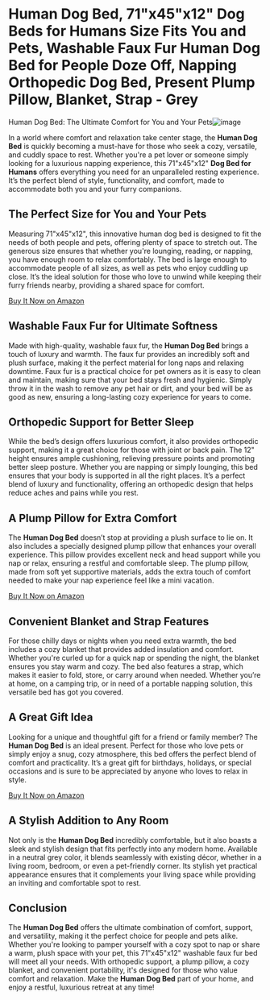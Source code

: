 # Human Dog Bed, 71"x45"x12" Dog Beds for Humans Size Fits You and Pets, Washable Faux Fur Human Dog Bed for People Doze Off, Napping Orthopedic Dog Bed, Present Plump Pillow, Blanket, Strap - Grey
Human Dog Bed: The Ultimate Comfort for You and Your Pets![image](https://github.com/user-attachments/assets/9c84a087-d418-4848-8dd7-6e823b3c0472)


In a world where comfort and relaxation take center stage, the **Human Dog Bed** is quickly becoming a must-have for those who seek a cozy, versatile, and cuddly space to rest. Whether you're a pet lover or someone simply looking for a luxurious napping experience, this 71"x45"x12" **Dog Bed for Humans** offers everything you need for an unparalleled resting experience. It’s the perfect blend of style, functionality, and comfort, made to accommodate both you and your furry companions.

## The Perfect Size for You and Your Pets

Measuring 71"x45"x12", this innovative human dog bed is designed to fit the needs of both people and pets, offering plenty of space to stretch out. The generous size ensures that whether you're lounging, reading, or napping, you have enough room to relax comfortably. The bed is large enough to accommodate people of all sizes, as well as pets who enjoy cuddling up close. It’s the ideal solution for those who love to unwind while keeping their furry friends nearby, providing a shared space for comfort.
 
 [Buy It Now on Amazon](https://amzn.to/404CdTH)
## Washable Faux Fur for Ultimate Softness

Made with high-quality, washable faux fur, the **Human Dog Bed** brings a touch of luxury and warmth. The faux fur provides an incredibly soft and plush surface, making it the perfect material for long naps and relaxing downtime. Faux fur is a practical choice for pet owners as it is easy to clean and maintain, making sure that your bed stays fresh and hygienic. Simply throw it in the wash to remove any pet hair or dirt, and your bed will be as good as new, ensuring a long-lasting cozy experience for years to come.

## Orthopedic Support for Better Sleep

While the bed’s design offers luxurious comfort, it also provides orthopedic support, making it a great choice for those with joint or back pain. The 12" height ensures ample cushioning, relieving pressure points and promoting better sleep posture. Whether you are napping or simply lounging, this bed ensures that your body is supported in all the right places. It’s a perfect blend of luxury and functionality, offering an orthopedic design that helps reduce aches and pains while you rest.

## A Plump Pillow for Extra Comfort

The **Human Dog Bed** doesn’t stop at providing a plush surface to lie on. It also includes a specially designed plump pillow that enhances your overall experience. This pillow provides excellent neck and head support while you nap or relax, ensuring a restful and comfortable sleep. The plump pillow, made from soft yet supportive materials, adds the extra touch of comfort needed to make your nap experience feel like a mini vacation.

[Buy It Now on Amazon](https://amzn.to/404CdTH)
## Convenient Blanket and Strap Features

For those chilly days or nights when you need extra warmth, the bed includes a cozy blanket that provides added insulation and comfort. Whether you're curled up for a quick nap or spending the night, the blanket ensures you stay warm and cozy. The bed also features a strap, which makes it easier to fold, store, or carry around when needed. Whether you’re at home, on a camping trip, or in need of a portable napping solution, this versatile bed has got you covered.

## A Great Gift Idea

Looking for a unique and thoughtful gift for a friend or family member? The **Human Dog Bed** is an ideal present. Perfect for those who love pets or simply enjoy a snug, cozy atmosphere, this bed offers the perfect blend of comfort and practicality. It’s a great gift for birthdays, holidays, or special occasions and is sure to be appreciated by anyone who loves to relax in style.

[Buy It Now on Amazon](https://amzn.to/404CdTH)
## A Stylish Addition to Any Room

Not only is the **Human Dog Bed** incredibly comfortable, but it also boasts a sleek and stylish design that fits perfectly into any modern home. Available in a neutral grey color, it blends seamlessly with existing décor, whether in a living room, bedroom, or even a pet-friendly corner. Its stylish yet practical appearance ensures that it complements your living space while providing an inviting and comfortable spot to rest.

## Conclusion

The **Human Dog Bed** offers the ultimate combination of comfort, support, and versatility, making it the perfect choice for people and pets alike. Whether you're looking to pamper yourself with a cozy spot to nap or share a warm, plush space with your pet, this 71"x45"x12" washable faux fur bed will meet all your needs. With orthopedic support, a plump pillow, a cozy blanket, and convenient portability, it's designed for those who value comfort and relaxation. Make the **Human Dog Bed** part of your home, and enjoy a restful, luxurious retreat at any time!
